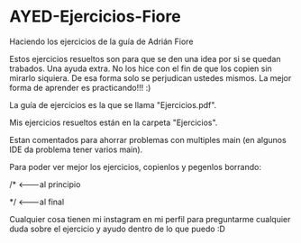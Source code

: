 # AYED-Ejercicios-Fiore
Haciendo los ejercicios de la guía de Adrián Fiore

Estos ejercicios resueltos son para que se den una idea por si se quedan trabados. Una ayuda extra. No los hice con el fin de que los copien sin mirarlo siquiera. De esa forma solo se perjudican ustedes mismos. La mejor forma de aprender es practicando!!! :)

La guía de ejercicios es la que se llama "Ejercicios.pdf".

Mis ejercicios resueltos están en la carpeta "Ejercicios".

Estan comentados para ahorrar problemas con multiples main (en algunos IDE da problema tener varios main).

Para poder ver mejor los ejercicios, copienlos y pegenlos borrando:

/*    <---al principio

*/    <---al final

Cualquier cosa tienen mi instagram en mi perfil para preguntarme cualquier duda sobre el ejercicio y ayudo dentro de lo que puedo :D
